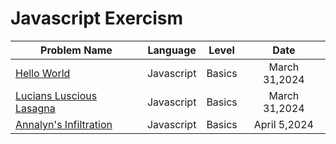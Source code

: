 # Javascript Exercism

| Problem Name                        | Language    | Level    |  Date            |
| ----------------------------------- | ----------- | :------: |  :-----------:   |
| [Hello World](https://github.com/codewithriza/js-exercism/blob/main/helloworld/index.js)                         | Javascript  | Basics      |March 31,2024    |
| [Lucians Luscious Lasagna](https://github.com/codewithriza/js-exercism/tree/main/Lucian's%20Luscious%20Lasagna%20)            | Javascript  | Basics      |March 31,2024    |
| [Annalyn's Infiltration](https://github.com/codewithriza/js-exercism/blob/main/Annalyn's%20Infiltration/annalyns-infiltration.js)            | Javascript  | Basics      |April 5,2024    |
